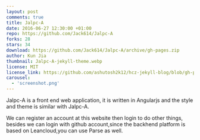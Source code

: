 ```yaml
---
layout: post
comments: true
title: Jalpc-A
date: 2016-06-27 12:30:00 +01:00
repo: https://github.com/Jack614/Jalpc-A
forks: 28
stars: 34
download: https://github.com/Jack614/Jalpc-A/archive/gh-pages.zip
author: Kun Jia
thumbnail: Jalpc-A-jekyll-theme.webp
license: MIT
license_link: https://github.com/ashutosh2k12/hcz-jekyll-blog/blob/gh-pages/LICENSE
carousel:
  - 'screenshot.png'
---
```


Jalpc-A is a front end web application, it is written in Angularjs and the style and theme is similar with Jalpc-A.

We can register an account at this website then login to do other things, besides we can login with github account,since the backhend platform is based on Leancloud,you can use Parse as well.
